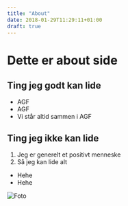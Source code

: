 ```yaml
---
title: "About"
date: 2018-01-29T11:29:11+01:00
draft: true
---
```


# Dette er about side


## Ting jeg godt kan lide
* AGF
* AGF
* Vi står altid sammen i AGF


## Ting jeg ikke kan lide
1. Jeg er generelt et positivt menneske
2. Så jeg kan lide alt
* Hehe
* Hehe

![Foto](/imgs/jose.jpg)
